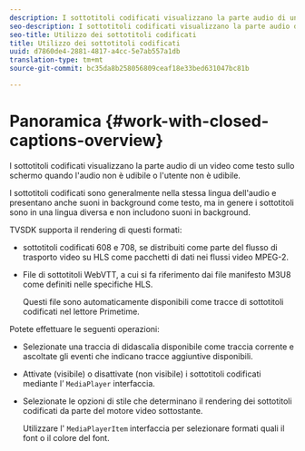 ```yaml
---
description: I sottotitoli codificati visualizzano la parte audio di un video come testo sullo schermo quando l'audio non è udibile o l'utente non è udibile.
seo-description: I sottotitoli codificati visualizzano la parte audio di un video come testo sullo schermo quando l'audio non è udibile o l'utente non è udibile.
seo-title: Utilizzo dei sottotitoli codificati
title: Utilizzo dei sottotitoli codificati
uuid: d7860de4-2881-4817-a4cc-5e7ab557a1db
translation-type: tm+mt
source-git-commit: bc35da8b258056809ceaf18e33bed631047bc81b

---
```



# Panoramica {#work-with-closed-captions-overview}

I sottotitoli codificati visualizzano la parte audio di un video come testo sullo schermo quando l&#39;audio non è udibile o l&#39;utente non è udibile.

I sottotitoli codificati sono generalmente nella stessa lingua dell&#39;audio e presentano anche suoni in background come testo, ma in genere i sottotitoli sono in una lingua diversa e non includono suoni in background.

TVSDK supporta il rendering di questi formati:

* sottotitoli codificati 608 e 708, se distribuiti come parte del flusso di trasporto video su HLS come pacchetti di dati nei flussi video MPEG-2.
* File di sottotitoli WebVTT, a cui si fa riferimento dai file manifesto M3U8 come definiti nelle specifiche HLS.

   Questi file sono automaticamente disponibili come tracce di sottotitoli codificati nel lettore Primetime.

Potete effettuare le seguenti operazioni:

* Selezionate una traccia di didascalia disponibile come traccia corrente e ascoltate gli eventi che indicano tracce aggiuntive disponibili.
* Attivate (visibile) o disattivate (non visibile) i sottotitoli codificati mediante l’ `MediaPlayer` interfaccia.
* Selezionate le opzioni di stile che determinano il rendering dei sottotitoli codificati da parte del motore video sottostante.

   Utilizzare l&#39; `MediaPlayerItem` interfaccia per selezionare formati quali il font o il colore del font.